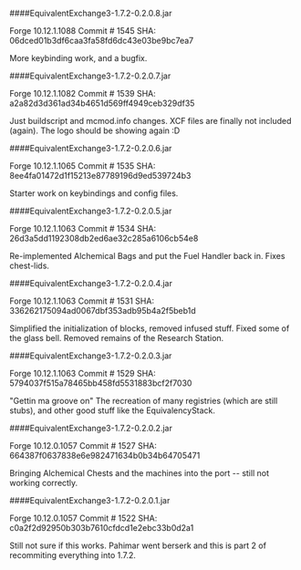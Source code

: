####EquivalentExchange3-1.7.2-0.2.0.8.jar

Forge 10.12.1.1088
Commit # 1545
SHA: 06dced01b3df6caa3fa58fd6dc43e03be9bc7ea7

More keybinding work, and a bugfix.

####EquivalentExchange3-1.7.2-0.2.0.7.jar

Forge 10.12.1.1082
Commit # 1539
SHA: a2a82d3d361ad34b4651d569ff4949ceb329df35

Just buildscript and mcmod.info changes.
XCF files are finally not included (again).
The logo should be showing again :D

####EquivalentExchange3-1.7.2-0.2.0.6.jar

Forge 10.12.1.1065
Commit # 1535
SHA: 8ee4fa01472d1f15213e87789196d9ed539724b3

Starter work on keybindings and config files.

####EquivalentExchange3-1.7.2-0.2.0.5.jar

Forge 10.12.1.1063
Commit # 1534
SHA: 26d3a5dd1192308db2ed6ae32c285a6106cb54e8

Re-implemented Alchemical Bags and put the Fuel Handler back in.
Fixes chest-lids.

####EquivalentExchange3-1.7.2-0.2.0.4.jar

Forge 10.12.1.1063
Commit # 1531
SHA: 336262175094ad0067dbf353adb95b4a2f5beb1d

Simplified the initialization of blocks, removed infused stuff.
Fixed some of the glass bell.
Removed remains of the Research Station.

####EquivalentExchange3-1.7.2-0.2.0.3.jar

Forge 10.12.1.1063
Commit # 1529
SHA: 5794037f515a78465bb458fd5531883bcf2f7030

"Gettin ma groove on"
The recreation of many registries (which are still stubs), and other good stuff like the EquivalencyStack.

####EquivalentExchange3-1.7.2-0.2.0.2.jar

Forge 10.12.0.1057
Commit # 1527
SHA: 664387f0637838e6e982471634b0b34b64705471

Bringing Alchemical Chests and the machines into the port -- still not working correctly.


####EquivalentExchange3-1.7.2-0.2.0.1.jar

Forge 10.12.0.1057
Commit # 1522
SHA: c0a2f2d92950b303b7610cfdcd1e2ebc33b0d2a1

Still not sure if this works.
Pahimar went berserk and this is part 2 of recommiting everything into 1.7.2.

